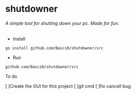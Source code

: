 # shutdowner

###### A simple tool for shutting down your pc. Made for fun.

- Install
```
go install github.com/Basci0/shutdowner/src
```

- Run
```
github.com/Basci0/shutdowner/src
```
To do 

[ ]Create the GUI for this project
[ ]git cmd 
[ ]fix cancell bug 
